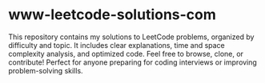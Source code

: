 # www-leetcode-solutions-com
This repository contains my solutions to LeetCode problems, organized by difficulty and topic. It includes clear explanations, time and space complexity analysis, and optimized code. Feel free to browse, clone, or contribute! Perfect for anyone preparing for coding interviews or improving problem-solving skills.
